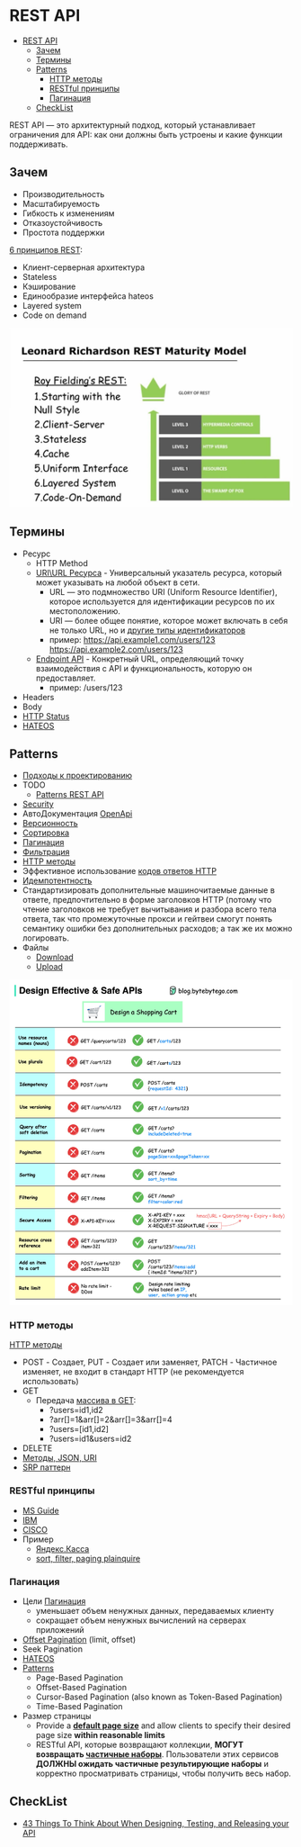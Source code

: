 # REST API

- [REST API](#rest-api)
  - [Зачем](#зачем)
  - [Термины](#термины)
  - [Patterns](#patterns)
    - [HTTP методы](#http-методы)
    - [RESTful принципы](#restful-принципы)
    - [Пагинация](#пагинация)
  - [CheckList](#checklist)

REST API — это архитектурный подход, который устанавливает ограничения для API: как они должны быть устроены и какие функции поддерживать.

## Зачем

- Производительность
- Масштабируемость
- Гибкость к изменениям
- Отказоустойчивость
- Простота поддержки

[6 принципов REST](https://habr.com/ru/post/590679/):

- Клиент-серверная архитектура
- Stateless
- Кэширование
- Единообразие интерфейса hateos
- Layered system
- Code on demand

![level](../img/api/rest.level.png)

## Термины

- Ресурс
  - HTTP Method
  - [URI\URL Ресурса](https://teletype.in/@loginovpavel/rest-api) - Универсальный указатель ресурса, который может указывать на любой объект в сети.
    - URL — это подмножество URI (Uniform Resource Identifier), которое используется для идентификации ресурсов по их местоположению. 
    - URI — более общее понятие, которое может включать в себя не только URL, но и [другие типы идентификаторов](https://telegra.ph/CHem-otlichaetsya-URL-ot-Endpoint-URL-vs-Endpoint-V-chem-raznica-07-16)
    - пример: <https://api.example1.com/users/123> <https://api.example2.com/users/123>
  - [Endpoint API](https://tquality.ru/blog/kak-pisat-endpointy/) - Конкретный URL, определяющий точку взаимодействия с API и функциональность, которую он предоставляет.
    - пример: /users/123
- Headers
- Body
- [HTTP Status](api-http-status.md)
- [HATEOS](https://docs.microsoft.com/ru-ru/azure/architecture/best-practices/api-design#use-hateoas-to-enable-navigation-to-related-resources)

## Patterns

- [Подходы к проектированию](api.design.md)
- TODO
  - [Patterns REST API](https://microservice-api-patterns.org/)
- [Security](../arch/ability/security.api.md#rest)
- АвтоДокументация [OpenApi](openapi.md)
- [Версионность](api.md#versioning)
- [Сортировка](https://gist.github.com/fomvasss/c1221b2464be94870f7f823c74520665)
- [Пагинация](#пагинация)  
- [Фильтрация](https://www.moesif.com/blog/technical/api-design/REST-API-Design-Filtering-Sorting-and-Pagination/)
- [HTTP методы](#http-методы)
- Эффективное использование [кодов ответов HTTP](api-http-status.md)
- [Идемпотентность](../arch/pattern/integration/idempotent.md)
- Стандартизировать дополнительные машиночитаемые данные в ответе, предпочтительно в форме заголовков HTTP (потому что чтение заголовков не требует вычитывания и разбора всего тела ответа, так что промежуточные прокси и гейтвеи смогут понять семантику ошибки без дополнительных расходов; а так же их можно логировать.
- Файлы
  - [Download](../arch/pattern/integration/pattern.downloadfile.md)
  - [Upload](../arch/pattern/integration/pattern.uploadfile.md)

![best](../img/api/best.practice.jpg)

### HTTP методы

[HTTP методы](https://learn.microsoft.com/ru-ru/azure/architecture/best-practices/api-design#define-api-operations-in-terms-of-http-methods)

- POST - Создает, PUT - Создает или заменяет, PATCH - Частичное изменяет, не входит в стандарт HTTP (не рекомендуется использовать)
- GET
  - Передача [массива в GET](https://stackoverflow.com/questions/11944410/passing-array-in-get-for-a-rest-call):
    - ?users=id1,id2
    - ?arr[]=1&arr[]=2&arr[]=3&arr[]=4
    - ?users=[id1,id2]
    - ?users=id1&users=id2
- DELETE
- [Методы, JSON, URI](https://habr.com/ru/post/447322/)
- [SRP паттерн](../arch/pattern/patterns.md)

### RESTful принципы

- [MS Guide](https://github.com/Microsoft/api-guidelines/blob/master/Guidelines.md)
- [IBM](https://www.ibm.com/docs/ru/zos-connect/zosconnect/3.0?topic=apis-designing-restful)
- [CISCO](https://github.com/CiscoDevNet/api-design-guide)
- Пример
  - [Яндекс.Касса](https://yookassa.ru/developers/using-api/interaction-format)
  - [sort, filter, paging plainquire](https://github.com/plainquire/plainquire)

### Пагинация

- Цели [Пагинация](https://github.com/Microsoft/api-guidelines/blob/master/Guidelines.md#98-pagination)
  - уменьшает объем ненужных данных, передаваемых клиенту
  - сокращает объем ненужных вычислений на серверах приложений
- [Offset Pagination](https://www.moesif.com/blog/technical/api-design/REST-API-Design-Filtering-Sorting-and-Pagination/#offset-pagination) (limit, offset)
- Seek Pagination
- [HATEOS](https://developer.atlassian.com/server/confluence/pagination-in-the-rest-api/)
- [Patterns](https://microservice-api-patterns.org/patterns/quality/dataTransferParsimony/Pagination#sec:Pagination:Variants)
  - Page-Based Pagination
  - Offset-Based Pagination
  - Cursor-Based Pagination (also known as Token-Based Pagination)
  - Time-Based Pagination
- Размер страницы
  - Provide a __[default page size](https://codedamn.com/news/backend/rest-api-pagination-handling-large-data-sets)__ and allow clients to specify their desired page size __within reasonable limits__
  - RESTful API, которые возвращают коллекции, __МОГУТ возвращать [частичные наборы](https://github.com/Microsoft/api-guidelines/blob/master/Guidelines.md#98-pagination)__. Пользователи этих сервисов __ДОЛЖНЫ ожидать частичные результирующие наборы__ и корректно просматривать страницы, чтобы получить весь набор.

## CheckList

- [43 Things To Think About When Designing, Testing, and Releasing your API](https://mathieu.fenniak.net/the-api-checklist/)
